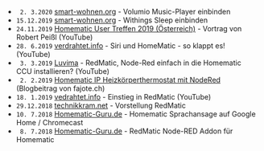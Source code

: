 * ` 2. 3.2020` [smart-wohnen.org](https://smart-wohnen.org/homematic-den-volumio-music-player-in-die-hausautomatisierung-einbinden/) - Volumio Music-Player einbinden
* `15.12.2019` [smart-wohnen.org](https://smart-wohnen.org/homematic-withings-sleep-in-die-hausautomatisierung-einbinden/) - Withings Sleep einbinden
* `24.11.2019` [Homematic User Treffen 2019 (Österreich)](https://youtu.be/Rll0sDiGnsQ?t=1634) - Vortrag von Robert Peißl (YouTube)
* `28. 6.2019` [verdrahtet.info](https://www.youtube.com/watch?v=2I3UlTJ3ar8) - Siri und HomeMatic - so klappt es! (YouTube)
* ` 3. 3.2019` [Luvima](https://www.youtube.com/watch?v=W_RruCV0J2w) - RedMatic, Node-Red einfach in die Homematic CCU installieren? (YouTube)
* ` 2. 2.2019` [Homematic IP Heizkörperthermostat mit NodeRed](https://fajote.ch/tutorial/homematic-ip-heizkoerperthermostat-mit-nodered) (Blogbeitrag von fajote.ch)
* `18. 1.2019` [vedrahtet.info](https://www.youtube.com/watch?v=lMIrLS6JM-o) - Einstieg in RedMatic (YouTube)
* `29.12.2018` [technikkram.net](https://technikkram.net/2018/12/vorstellung-redmatic-nodered-als-addon-fuer-die-ccu3-oder-raspberrymatic) - Vorstellung RedMatic
* `10. 7.2018` [Homematic-Guru.de](https://homematic-guru.de/homematic-sprachansage-auf-google-home-chromecast) - Homematic Sprachansage auf Google Home / Chromecast
* ` 8. 7.2018` [Homematic-Guru.de](https://homematic-guru.de/redmatic-node-red-addon-fuer-homematic) - RedMatic Node-RED Addon für Homematic

